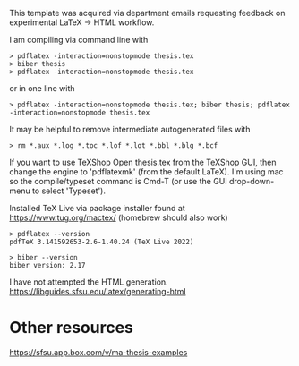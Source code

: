 This template was acquired via department emails requesting feedback on experimental LaTeX -> HTML workflow.


I am compiling via command line with
```
> pdflatex -interaction=nonstopmode thesis.tex
> biber thesis
> pdflatex -interaction=nonstopmode thesis.tex
```
or in one line with
```
> pdflatex -interaction=nonstopmode thesis.tex; biber thesis; pdflatex -interaction=nonstopmode thesis.tex
```
It may be helpful to remove intermediate autogenerated files with
```
> rm *.aux *.log *.toc *.lof *.lot *.bbl *.blg *.bcf
```

If you want to use TeXShop
Open thesis.tex from the TeXShop GUI, then change the engine to 'pdflatexmk' (from the default LaTeX).
I'm using mac so the compile/typeset command is Cmd-T (or use the GUI drop-down-menu to select 'Typeset').

Installed TeX Live via package installer found at https://www.tug.org/mactex/
(homebrew should also work)
```
> pdflatex --version
pdfTeX 3.141592653-2.6-1.40.24 (TeX Live 2022)

> biber --version
biber version: 2.17
```


I have not attempted the HTML generation.
https://libguides.sfsu.edu/latex/generating-html

# Other resources
https://sfsu.app.box.com/v/ma-thesis-examples
